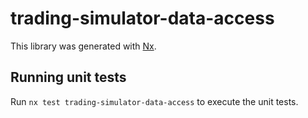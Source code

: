 # trading-simulator-data-access

This library was generated with [Nx](https://nx.dev).

## Running unit tests

Run `nx test trading-simulator-data-access` to execute the unit tests.

